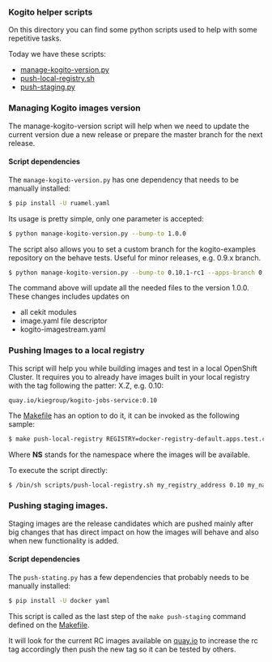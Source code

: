### Kogito helper scripts

On this directory you can find some python scripts used to help with some repetitive tasks.

Today we have these scripts:

- [manage-kogito-version.py](manage-kogito-version.py)
- [push-local-registry.sh](push-local-registry.sh)
- [push-staging.py](push-staging.py)


### Managing Kogito images version

The manage-kogito-version script will help when we need to update the current version due a new release or prepare the
master branch for the next release.

#### Script dependencies

The `manage-kogito-version.py` has one dependency that needs to be manually installed:

```bash
$ pip install -U ruamel.yaml
```

Its usage is pretty simple, only one parameter is accepted:

```bash
$ python manage-kogito-version.py --bump-to 1.0.0  
```

The script also allows you to set a custom branch for the kogito-examples repository on the behave tests. Useful for minor
releases, e.g. 0.9.x branch.

```bash
$ python manage-kogito-version.py --bump-to 0.10.1-rc1 --apps-branch 0.10.x
```


The command above will update all the needed files to the version 1.0.0. These changes includes updates on

 - all cekit modules
 - image.yaml file descriptor
 - kogito-imagestream.yaml
 

### Pushing Images to a local registry

This script will help you while building images and test in a local OpenShift Cluster. It requires you to already have
images built in your local registry with the tag following the patter: X.Z, e.g. 0.10:

```text
quay.io/kiegroup/kogito-jobs-service:0.10
```

The [Makefile](../Makefile) has an option to do it, it can be invoked as the following sample:

```bash
$ make push-local-registry REGISTRY=docker-registry-default.apps.test.cloud NS=test-1
```

Where **NS** stands for the namespace where the images will be available.

To execute the script directly:

```bash
$ /bin/sh scripts/push-local-registry.sh my_registry_address 0.10 my_namespace
```


### Pushing staging images.

Staging images are the release candidates which are pushed mainly after big changes that has direct impact on how
the images will behave and also when new functionality is added.

#### Script dependencies

The `push-stating.py` has a few dependencies that probably needs to be manually installed:

```bash
$ pip install -U docker yaml
```

This script is called as the last step of the `make push-staging` command defined on the [Makefile](../Makefile).

It will look for the current RC images available on [quay.io](https://quay.io/organization/kiegroup) to increase the rc tag 
accordingly then push the new tag so it can be tested by others. 

